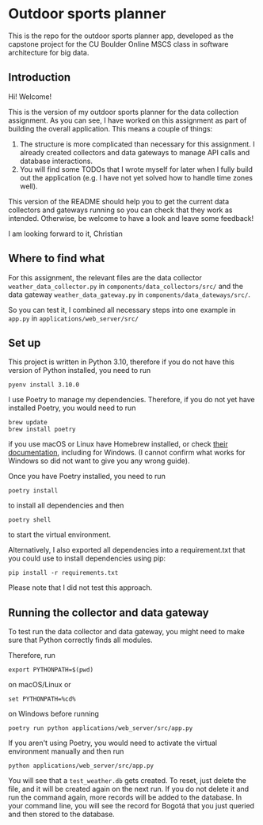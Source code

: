 # Outdoor sports planner

This is the repo for the outdoor sports planner app, developed as the capstone project for the CU Boulder Online MSCS class in software architecture for big data.

## Introduction

Hi! Welcome!

This is the version of my outdoor sports planner for the data collection assignment. 
As you can see, I have worked on this assignment as part of building the overall application. This means a couple of things:

1. The structure is more complicated than necessary for this assignment. 
I already created collectors and data gateways to manage API calls and database interactions.
2. You will find some TODOs that I wrote myself for later when I fully build out the application (e.g. I have not yet solved how to handle time zones well).

This version of the README should help you to get the current data collectors and gateways running so you can check that they work as intended. Otherwise, be welcome to have a look and leave some feedback! 

I am looking forward to it,
Christian

## Where to find what

For this assignment, the relevant files are the data collector ``weather_data_collector.py`` in ``components/data_collectors/src/`` 
and the data gateway ``weather_data_gateway.py`` in ``components/data_dateways/src/``. 

So you can test it, I combined all necessary steps into one example in ``app.py`` in ``applications/web_server/src/``

## Set up

This project is written in Python 3.10, therefore if you do not have this version of Python installed, you need to run 
````commandline
pyenv install 3.10.0
````

I use Poetry to manage my dependencies. 
Therefore, if you do not yet have installed Poetry, you would need to run 
```` 
brew update
brew install poetry 
```` 
if you use macOS or Linux have Homebrew installed, or check [their documentation](https://python-poetry.org/docs/), including for Windows. 
(I cannot confirm what works for Windows so did not want to give you any wrong guide).

Once you have Poetry installed, you need to run
````commandline
poetry install
````
to install all dependencies and then
````commandline
poetry shell
````
to start the virtual environment.

Alternatively, I also exported all dependencies into a requirement.txt that you could use to install dependencies using pip:
````commandline
pip install -r requirements.txt
````
Please note that I did not test this approach.

## Running the collector and data gateway

To test run the data collector and data gateway, you might need to make sure that Python correctly finds all modules.

Therefore, run
````commandline
export PYTHONPATH=$(pwd)
````
on macOS/Linux or
````commandline
set PYTHONPATH=%cd%
````
on Windows before running
````commandline
poetry run python applications/web_server/src/app.py 
````

If you aren't using Poetry, you would need to activate the virtual environment manually and then run
````commandline
python applications/web_server/src/app.py 
````

You will see that a ``test_weather.db`` gets created. 
To reset, just delete the file, and it will be created again on the next run. 
If you do not delete it and run the command again, more records will be added to the database.
In your command line, you will see the record for Bogotá that you just queried and then stored to the database.